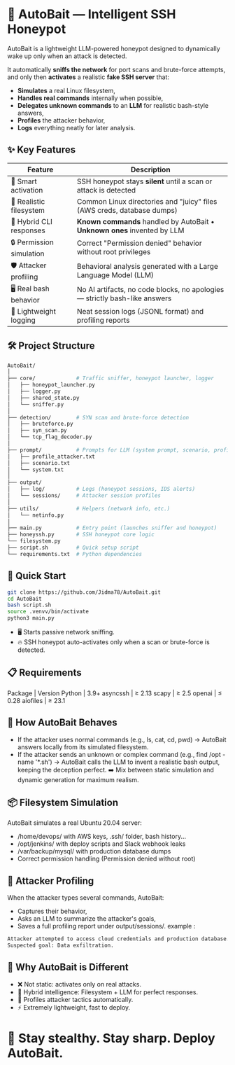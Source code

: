 # 🐍 AutoBait — Intelligent SSH Honeypot


AutoBait is a lightweight LLM-powered honeypot designed to dynamically wake up only when an attack is detected.

It automatically **sniffs the network** for port scans and brute-force attempts, and only then **activates** a realistic **fake SSH server** that:
- **Simulates** a real Linux filesystem,
- **Handles real commands** internally when possible,
- **Delegates unknown commands** to an **LLM** for realistic bash-style answers,
- **Profiles** the attacker behavior,
- **Logs** everything neatly for later analysis.


## ✨ Key Features

| Feature                    | Description                                                                 |
|-----------------------------|-----------------------------------------------------------------------------|
| 🧠 Smart activation         | SSH honeypot stays **silent** until a scan or attack is detected             |
| 📂 Realistic filesystem      | Common Linux directories and "juicy" files (AWS creds, database dumps)      |
| 🤖 Hybrid CLI responses      | **Known commands** handled by AutoBait • **Unknown ones** invented by LLM   |
| 🔒 Permission simulation    | Correct "Permission denied" behavior without root privileges                |
| 🛡️ Attacker profiling       | Behavioral analysis generated with a Large Language Model (LLM)             |
| 🖥️ Real bash behavior       | No AI artifacts, no code blocks, no apologies — strictly bash-like answers |
| 📜 Lightweight logging      | Neat session logs (JSONL format) and profiling reports                     |


## 🛠️ Project Structure

```bash
AutoBait/
│
├── core/             # Traffic sniffer, honeypot launcher, logger
│   ├── honeypot_launcher.py
│   ├── logger.py
│   ├── shared_state.py
│   └── sniffer.py
│
├── detection/        # SYN scan and brute-force detection
│   ├── bruteforce.py
│   ├── syn_scan.py
│   └── tcp_flag_decoder.py         
│
├── prompt/           # Prompts for LLM (system prompt, scenario, profiling)
│   ├── profile_attacker.txt
│   ├── scenario.txt
│   └── system.txt
│
├── output/
│   ├── log/          # Logs (honeypot sessions, IDS alerts)
│   └── sessions/     # Attacker session profiles
│
├── utils/            # Helpers (network info, etc.)
│   └── netinfo.py
│
├── main.py           # Entry point (launches sniffer and honeypot)
├── honeyssh.py       # SSH honeypot core logic
└── filesystem.py
├── script.sh         # Quick setup script
└── requirements.txt  # Python dependencies
```



## 🚀 Quick Start

```bash
git clone https://github.com/Jidma78/AutoBait.git
cd AutoBait
bash script.sh
source .venvv/bin/activate
python3 main.py
```

- 🖥️ Starts passive network sniffing.
- 🔥 SSH honeypot auto-activates only when a scan or brute-force is detected.

## 📋 Requirements
Package | Version
Python | 3.9+
asyncssh | ≥ 2.13
scapy | ≥ 2.5
openai | ≤ 0.28
aiofiles | ≥ 23.1



## 🎯 How AutoBait Behaves
- If the attacker uses normal commands (e.g., ls, cat, cd, pwd) → AutoBait answers locally from its simulated filesystem.
- If the attacker sends an unknown or complex command (e.g., find /opt -name '*.sh') → AutoBait calls the LLM to invent a realistic bash output, keeping the deception perfect.
➡️ Mix between static simulation and dynamic generation for maximum realism.

## 📦 Filesystem Simulation

AutoBait simulates a real Ubuntu 20.04 server:

- /home/devops/ with AWS keys, .ssh/ folder, bash history...
- /opt/jenkins/ with deploy scripts and Slack webhook leaks
- /var/backup/mysql/ with production database dumps
- Correct permission handling (Permission denied without root)


## 🧠 Attacker Profiling

When the attacker types several commands, AutoBait:

- Captures their behavior,
- Asks an LLM to summarize the attacker's goals,
- Saves a full profiling report under output/sessions/.
example :
```bash
Attacker attempted to access cloud credentials and production database.
Suspected goal: Data exfiltration.
```



## 🐍 Why AutoBait is Different

- ❌ Not static: activates only on real attacks.
- 🧠 Hybrid intelligence: Filesystem + LLM for perfect responses.
- 🎯 Profiles attacker tactics automatically.
- ⚡ Extremely lightweight, fast to deploy.



# 🚀 Stay stealthy. Stay sharp. Deploy AutoBait.





